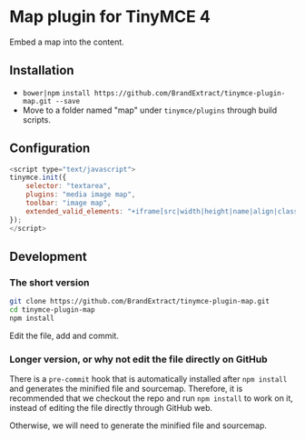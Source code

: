 # Map plugin for TinyMCE 4

Embed a map into the content.

## Installation

* `bower|npm` `install https://github.com/BrandExtract/tinymce-plugin-map.git --save`
* Move to a folder named "map" under `tinymce/plugins` through build scripts.

## Configuration

```javascript
<script type="text/javascript">
tinymce.init({
    selector: "textarea",
    plugins: "media image map",
    toolbar: "image map",
    extended_valid_elements: "+iframe[src|width|height|name|align|class]"
});
</script>
```

## Development

### The short version

```bash
git clone https://github.com/BrandExtract/tinymce-plugin-map.git
cd tinymce-plugin-map
npm install
```

Edit the file, add and commit.

### Longer version, or why not edit the file directly on GitHub

There is a `pre-commit` hook that is automatically installed after
`npm install` and generates the minified file and sourcemap. Therefore,
it is recommended that we checkout the repo and run `npm install` to
work on it, instead of editing the file directly through GitHub web.

Otherwise, we will need to generate the minified file and sourcemap.
